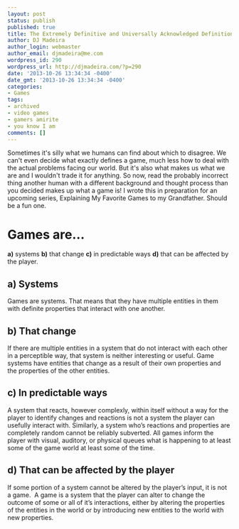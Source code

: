 ```yaml
---
layout: post
status: publish
published: true
title: The Extremely Definitive and Universally Acknowledged Definition of a Game
author: DJ Madeira
author_login: webmaster
author_email: djmadeira@me.com
wordpress_id: 290
wordpress_url: http://djmadeira.com/?p=290
date: '2013-10-26 13:34:34 -0400'
date_gmt: '2013-10-26 13:34:34 -0400'
categories:
- Games
tags:
- archived
- video games
- gamers amirite
- you know I am
comments: []
---
```

Sometimes it's silly what we humans can find about which to disagree. We can't even decide what exactly defines a game, much less how to deal with the actual problems facing our world. But it's also what makes us what we are and I wouldn't trade it for anything. So now, read the probably incorrect thing another human with a different background and thought process than you decided makes up what a game is!
I wrote this in preparation for an upcoming series, Explaining My Favorite Games to my Grandfather. Should be a fun one.
<h1>Games are&hellip;</h1>
<b>a)</b> systems <b>b)</b> that change <b>c)</b> in predictable ways <b>d)</b> that can be affected by the player.
<h2>a) Systems</h2>
Games are systems. That means that they have multiple entities in them with definite properties that interact with one another.
<h2>b) That change</h2>
If there are multiple entities in a system that do not interact with each other in a perceptible way, that system is neither interesting or useful. Game systems have entities that change as a result of their own properties and the properties of the other entities.
<h2>c) In predictable ways</h2>
A system that reacts, however complexly, within itself without a way for the player to identify changes and reactions is not a system the player can usefully interact with. Similarly, a system who&rsquo;s reactions and properties are completely random cannot be reliably subverted. All games inform the player with visual, auditory, or physical queues what is happening to at least some of the game world at least some of the time.
<h2>d) That can be affected by the player</h2>
If some portion of a system cannot be altered by the player&rsquo;s input, it is not a game.&nbsp; A game is a system that the player can alter to change the outcome of some or all of it&rsquo;s interactions, either by altering the properties of the entities in the world or by introducing new entities to the world with new properties.
